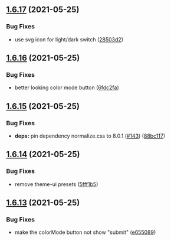 ## [1.6.17](https://github.com/dds/bosabosa.org/compare/v1.6.16...v1.6.17) (2021-05-25)


### Bug Fixes

* use svg icon for light/dark switch ([28503d2](https://github.com/dds/bosabosa.org/commit/28503d2a8dde2a2da6154b14014b7244c9d51a3c))



## [1.6.16](https://github.com/dds/bosabosa.org/compare/v1.6.15...v1.6.16) (2021-05-25)


### Bug Fixes

* better looking color mode button ([6fdc2fa](https://github.com/dds/bosabosa.org/commit/6fdc2fad74eaf7e9db656ad95590cbe76f847975))



## [1.6.15](https://github.com/dds/bosabosa.org/compare/v1.6.14...v1.6.15) (2021-05-25)


### Bug Fixes

* **deps:** pin dependency normalize.css to 8.0.1 ([#143](https://github.com/dds/bosabosa.org/issues/143)) ([88bc117](https://github.com/dds/bosabosa.org/commit/88bc1173b50029c5f3732c2799c94f32841fc853))



## [1.6.14](https://github.com/dds/bosabosa.org/compare/v1.6.13...v1.6.14) (2021-05-25)


### Bug Fixes

* remove theme-ui presets ([5fff1b5](https://github.com/dds/bosabosa.org/commit/5fff1b5c6a7a52d11e73a6706e9df880ce25af51))



## [1.6.13](https://github.com/dds/bosabosa.org/compare/v1.6.12...v1.6.13) (2021-05-25)


### Bug Fixes

* make the colorMode button not show "submit" ([e655089](https://github.com/dds/bosabosa.org/commit/e655089112faddf52ea20138b1393f5d62c6a680))



